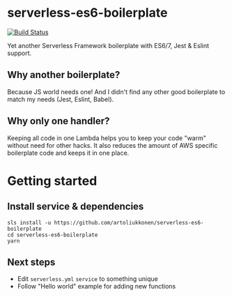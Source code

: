 # serverless-es6-boilerplate


[![Build Status](https://travis-ci.org/artoliukkonen/serverless-es6-boilerplate.svg?branch=master)](https://travis-ci.org/artoliukkonen/serverless-es6-boilerplate)


Yet another Serverless Framework boilerplate with ES6/7, Jest & Eslint support.

## Why another boilerplate?

Because JS world needs one! And I didn't find any other good boilerplate to match my needs (Jest, Eslint, Babel). 

## Why only one handler?

Keeping all code in one Lambda helps you to keep your code "warm" without need for other hacks. It also reduces the amount of AWS specific boilerplate code and keeps it in one place. 

# Getting started

## Install service & dependencies

```
sls install -u https://github.com/artoliukkonen/serverless-es6-boilerplate
cd serverless-es6-boilerplate
yarn
```

## Next steps

* Edit `serverless.yml` `service` to something unique
* Follow "Hello world" example for adding new functions
